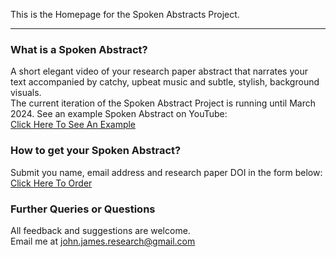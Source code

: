 
This is the Homepage for the Spoken Abstracts Project.

---
  

### What is a Spoken Abstract?
A short elegant video of your research paper abstract that narrates your text accompanied by catchy, upbeat music and subtle, stylish, background visuals.  
The current iteration of the Spoken Abstract Project is running until March 2024.
See an example Spoken Abstract on YouTube:  
[Click Here To See An Example](TBC)

  
### How to get your Spoken Abstract?
Submit you name, email address and research paper DOI in the form below:  
[Click Here To Order](https://forms.gle/g5er3GAKAdrHHaqNA)

  
### Further Queries or Questions
All feedback and suggestions are welcome.  
Email me at john.james.research@gmail.com
